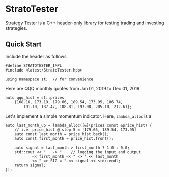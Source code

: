 # StratoTester

Strategy Tester is a C++ header-only library for testing trading and investing strategies.

## Quick Start
Include the header as follows

```
#define STRATOTESTER_IMPL
#include <latest/StratoTester.hpp>

using namespace st;  // for convenience 
```

Here are QQQ monthly quotes from Jan 01, 2019 to Dec 01, 2019

```
auto qqq_hist = st::prices
    {168.16, 173.19, 179.66, 189.54, 173.95, 186.74,
        191.10, 187.47, 188.81, 197.08, 205.10, 212.61};
```

Let's implement a simple momentum indicator. Here, ```lambda_alloc``` is a 

```
auto last_month_up = lambda_alloc([&](prices const &price_hist) {
    // i.e. price_hist @ step 5 = [179.66, 189.54, 173.95]
    auto const last_month = price_hist.back();
    auto const first_month = price_hist.front();

    auto signal = last_month > first_month ? 1.0 : 0.0;
    std::cout << "   -> "    // logging the input and output
            << first_month << " <> " << last_month
            << " => SIG = " << signal << std::endl;
    return signal;
});
```

